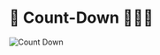 # 🚀 Count-Down 👨🏻‍🚀


![Count Down](https://user-images.githubusercontent.com/89953265/200045444-3ab8d12c-5932-4c88-8eb3-b1d66bd0c9a7.gif)

